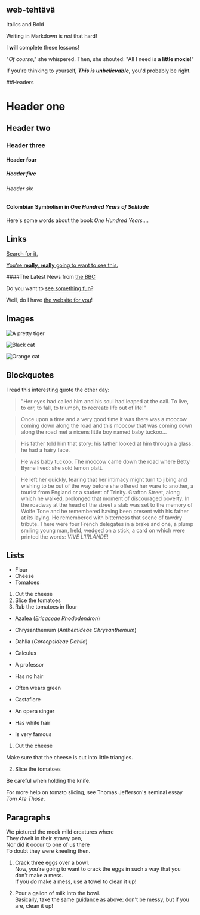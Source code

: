 ## <Henri Iisakka> web-tehtävä

Italics and Bold

Writing in Markdown is _not_ that hard!

I **will** complete these lessons!

"_Of course_," she whispered. Then, she shouted: "All I need is **a little moxie**!"

If you're thinking to yourself, **_This is unbelievable_**, you'd probably be right.


##Headers

# Header one
## Header two
### Header three
#### Header four
##### Header five
###### Header six


#### Colombian Symbolism in _One Hundred Years of Solitude_

Here's some words about the book _One Hundred Years..._.


## Links

[Search for it.](www.google.com)


[You're **really, really** going to want to see this.](www.dailykitten.com)


####The Latest News from [the BBC](www.bbc.com/news)


Do you want to [see something fun][a fun place]?

Well, do I have [the website for you][another fun place]!

[a fun place]: www.zombo.com
[another fun place]: www.stumbleupon.com


## Images

![A pretty tiger](https://upload.wikimedia.org/wikipedia/commons/5/56/Tiger.50.jpg)


![Black cat][Black]

![Orange cat][Orange]

[Black]: https://upload.wikimedia.org/wikipedia/commons/a/a3/81_INF_DIV_SSI.jpg
[Orange]: http://icons.iconarchive.com/icons/google/noto-emoji-animals-nature/256/22221-cat-icon.png


## Blockquotes

I read this interesting quote the other day:

> "Her eyes had called him and his soul had leaped at the call. To live, to err, to fall, to triumph, to recreate life out of life!"


>Once upon a time and a very good time it was there was a moocow coming down along the road and this moocow that was coming down along the road met a nicens little boy named baby tuckoo...

>His father told him that story: his father looked at him through a glass: he had a hairy face.

>He was baby tuckoo. The moocow came down the road where Betty Byrne lived: she sold lemon platt.

>He left her quickly, fearing that her intimacy might turn to jibing and wishing to be out of the way before she offered her ware to another, a tourist from England or a student of Trinity. Grafton Street, along which he walked, prolonged that moment of discouraged poverty. In the roadway at the head of the street a slab was set to the memory of Wolfe Tone and he remembered having been present with his father at its laying. He remembered with bitterness that scene of tawdry tribute. There were four French delegates in a brake and one, a plump smiling young man, held, wedged on a stick, a card on which were printed the words: _VIVE L'IRLANDE_!


## Lists

* Flour
* Cheese
* Tomatoes


1. Cut the cheese
2. Slice the tomatoes
3. Rub the tomatoes in flour


* Azalea (_Ericaceae Rhododendron_)
* Chrysanthemum (_Anthemideae Chrysanthemum_)
* Dahlia (_Coreopsideae Dahlia_)


* Calculus
 * A professor
 * Has no hair
 * Often wears green
* Castafiore
 * An opera singer
 * Has white hair
 * Is very famous


1. Cut the cheese

 Make sure that the cheese is cut into little triangles.

2. Slice the tomatoes

 Be careful when holding the knife.
 
 For more help on tomato slicing, see Thomas Jefferson's seminal essay _Tom Ate Those_.


## Paragraphs

We pictured the meek mild creatures where  
They dwelt in their strawy pen,  
Nor did it occur to one of us there  
To doubt they were kneeling then.

1. Crack three eggs over a bowl.  
 Now, you're going to want to crack the eggs in such a way that you don't make a mess.  
 If you _do_ make a mess, use a towel to clean it up!

2. Pour a gallon of milk into the bowl.  
 Basically, take the same guidance as above: don't be messy, but if you are, clean it up!


